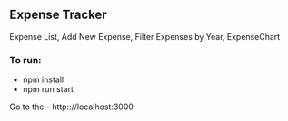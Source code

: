 ## Expense Tracker

Expense List, Add New Expense, Filter Expenses by Year, ExpenseChart


### To run:

- npm install
- npm run start

Go to the - http:://localhost:3000
